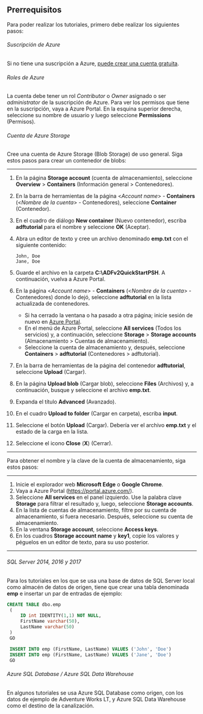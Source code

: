 

## Prerrequisitos





Para poder realizar los tutoriales, primero debe realizar los siguientes pasos:

###### Suscripción de Azure

Si no tiene una suscripción a Azure, [puede crear una cuenta gratuita](https://azure.microsoft.com/free/).



###### Roles de Azure

La cuenta debe tener un rol *Contributor* o *Owner* asignado o ser *administrator* de la suscripción de Azure.
Para ver los permisos que tiene en la suscripción, vaya a Azure Portal. En la esquina superior derecha, seleccione su nombre de usuario y luego seleccione **Permissions** (Permisos).



###### Cuenta de Azure Storage

Cree una cuenta de Azure Storage (Blob Storage) de uso general. Siga estos pasos para crear un contenedor de blobs:

------

1. En la página **Storage account** (cuenta de almacenamiento), seleccione **Overview** > **Containers** (Información general > Contenedores).

2. En la barra de herramientas de la página <*Account name*> - **Containers** (<*Nombre de la cuenta*> - Contenedores), seleccione **Container** (Contenedor).

3. En el cuadro de diálogo **New container** (Nuevo contenedor), escriba **adftutorial** para el nombre y seleccione **OK** (Aceptar).

4. Abra un editor de texto y cree un archivo denominado **emp.txt** con el siguiente contenido:

   ```
   John, Doe
   Jane, Doe
   ```

5. Guarde el archivo en la carpeta **C:\ADFv2QuickStartPSH**. A continuación, vuelva a Azure Portal.

6. En la página <*Account name*> - **Containers** (<*Nombre de la cuenta*> - Contenedores) donde lo dejó, seleccione **adftutorial** en la lista actualizada de contenedores.

   - Si ha cerrado la ventana o ha pasado a otra página; inicie sesión de nuevo en [Azure Portal](https://portal.azure.com/).
   - En el menú de Azure Portal, seleccione **All services** (Todos los servicios) y, a continuación, seleccione **Storage** > **Storage accounts** (Almacenamiento > Cuentas de almacenamiento).
   - Seleccione la cuenta de almacenamiento y, después, seleccione **Containers** > **adftutorial** (Contenedores > adftutorial).

7. En la barra de herramientas de la página del contenedor **adftutorial**, seleccione **Upload** (Cargar).

8. En la página **Upload blob** (Cargar blob), seleccione **Files** (Archivos) y, a continuación, busque y seleccione el archivo **emp.txt**.

9. Expanda el título **Advanced** (Avanzado).

10. En el cuadro **Upload to folder** (Cargar en carpeta), escriba **input**.

11. Seleccione el botón **Upload** (Cargar). Debería ver el archivo **emp.txt** y el estado de la carga en la lista.

12. Seleccione el icono **Close** (**X**) (Cerrar).

------



Para obtener el nombre y la clave de la cuenta de almacenamiento, siga estos pasos:

------

1. Inicie el explorador web **Microsoft Edge** o **Google Chrome**.
2. Vaya a Azure Portal (https://portal.azure.com/).
3. Seleccione **All services** en el panel izquierdo. Use la palabra clave **Storage** para filtrar el resultado y, luego, seleccione **Storage accounts**.
4. En la lista de cuentas de almacenamiento, filtre por su cuenta de almacenamiento, si fuera necesario. Después, seleccione su cuenta de almacenamiento.
5. En la ventana **Storage account**, seleccione **Access keys**.
6. En los cuadros **Storage account name** y **key1**, copie los valores y péguelos en un editor de texto, para su uso posterior.

------



###### SQL Server 2014, 2016 y 2017

Para los tutoriales en los que se usa una base de datos de SQL Server local como almacén de datos de origen, tiene que crear una tabla denominada **emp** e insertar un par de entradas de ejemplo:

```sql
CREATE TABLE dbo.emp
 (
     ID int IDENTITY(1,1) NOT NULL,
     FirstName varchar(50),
     LastName varchar(50)
 )
 GO

 INSERT INTO emp (FirstName, LastName) VALUES ('John', 'Doe')
 INSERT INTO emp (FirstName, LastName) VALUES ('Jane', 'Doe')
 GO
```

 

###### Azure SQL Database / Azure SQL Data Warehouse

En algunos tutoriales se usa Azure SQL Database como origen, con los datos de ejemplo de Adventure Works LT, y Azure SQL Data Warehouse como el destino de la canalización.

